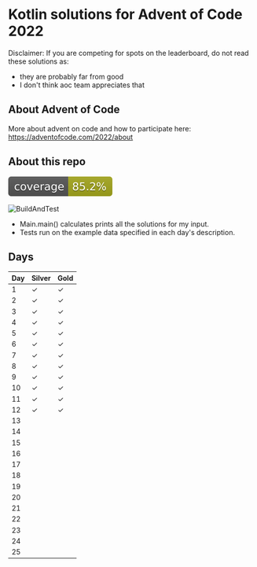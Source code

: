 # Kotlin solutions for Advent of Code 2022

Disclaimer: If you are competing for spots on the leaderboard, do not read these solutions as:

- they are probably far from good
- I don't think aoc team appreciates that

## About Advent of Code

More about advent on code and how to participate here: https://adventofcode.com/2022/about

## About this repo

![Coverage](.github/badges/jacoco.svg)

![BuildAndTest](https://github.com/sp0rk/aoc2022/actions/workflows/buildAndTest.yml/badge.svg)

* Main.main() calculates prints all the solutions for my input.
* Tests run on the example data specified in each day's description.

## Days

<!--- &#x2713 for checkmark, &#x2713; for cross --->

| Day | Silver   | Gold     |
|-----|----------|----------|
| 1   | &#x2713; | &#x2713; |
| 2   | &#x2713; | &#x2713; |
| 3   | &#x2713; | &#x2713; |
| 4   | &#x2713; | &#x2713; |
| 5   | &#x2713; | &#x2713; |
| 6   | &#x2713; | &#x2713; |
| 7   | &#x2713; | &#x2713; |
| 8   | &#x2713; | &#x2713; |
| 9   | &#x2713; | &#x2713; |
| 10  | &#x2713; | &#x2713; |
| 11  | &#x2713; | &#x2713; |
| 12  | &#x2713; | &#x2713; |
| 13  |          |          |
| 14  |          |          |
| 15  |          |          |
| 16  |          |          |
| 17  |          |          |
| 18  |          |          |
| 19  |          |          |
| 20  |          |          |
| 21  |          |          |
| 22  |          |          |
| 23  |          |          |
| 24  |          |          |
| 25  |          |          |
